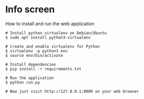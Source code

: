 # Info screen
How to install and run the web application

    # Install python virtualenv on Debian/Ubuntu
    $ sudo apt install python3-virtualenv
    
    # Create and enable virtualenv for Python
    $ virtualenv -p python3 env
    $ source env/bin/activate
    
    # Install dependencies
    $ pip install -r requirements.txt
    
    # Run the application
    $ python run.py
    
    # Now just visit http://127.0.0.1:8080 on your web browser
